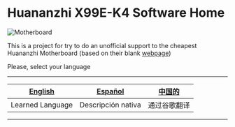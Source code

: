 [English]: https://github.com/sebasrock156/Huananzhi-X99E-K4-Home/blob/main/README_ENG.md

[Español]: https://github.com/sebasrock156/Huananzhi-X99E-K4-Home/blob/main/README_SPA.md

[中国的]: https://github.com/sebasrock156/Huananzhi-X99E-K4-Home/blob/main/README_CH.md

[webpage]: http://www.huananzhi.com/en/more.php?lm=10&id=746

# Huananzhi X99E-K4 Software Home

![Motherboard](https://i.imgur.com/g5Gvk2l.png)


This is a project for try to do an unofficial support to the cheapest Huananzhi Motherboard (based on their blank [webpage])

Please, select your language


---
[English] | [Español] | [中国的]
---|---|:--:
Learned Language | Descripción nativa | 通过谷歌翻译
---
